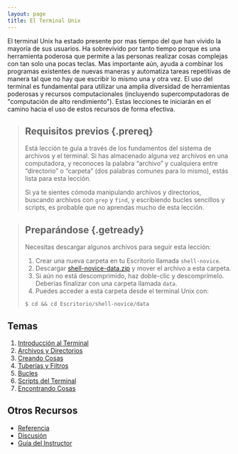 ```yaml
---
layout: page
title: El Terminal Unix
---
```

El terminal Unix ha estado presente por mas tiempo del que han vivido la mayoría de sus usuarios.
Ha sobrevivido por tanto tiempo porque es una herramienta poderosa
que permite a las personas realizar cosas complejas con tan solo una pocas teclas.
Mas importante aún,
ayuda a combinar los programas existentes de nuevas maneras
y automatiza tareas repetitivas
de manera tal que no hay que escribir lo mismo una y otra vez.
El uso del terminal es fundamental para utilizar una amplia diversidad de herramientas poderosas
y recursos computacionales (incluyendo supercomputadoras de "computación de alto rendimiento").
Estas lecciones te iniciarán en el camino hacia el uso de estos recursos de forma efectiva.

> ## Requisitos previos {.prereq}
>
> Está lección te guía a través de los fundamentos del sistema de archivos y el
> terminal. Si has almacenado alguna vez archivos en una computadora, y reconoces
> la palabra “archivo” y cualquiera entre “directorio” o “carpeta” (dos palabras comunes
> para lo mismo), estás lista para esta lección.
>
> Si ya te sientes cómoda manipulando archivos y directorios,
> buscando archivos con `grep` y `find`, y escribiendo bucles sencillos
> y scripts, es probable que no aprendas mucho de esta lección.

> ## Preparándose {.getready}
>
> Necesitas descargar algunos archivos para seguir esta lección:
>
> 1. Crear una nueva carpeta en tu Escritorio llamada `shell-novice`.
> 2. Descargar [shell-novice-data.zip](./shell-novice-data.zip) y mover el archivo a esta carpeta.
> 3. Si aún no está descomprimido, haz doble-clic y descomprímelo. Deberías finalizar con una carpeta llamada `data`.
> 4. Puedes acceder a esta carpeta desde el terminal Unix con:
>
> ~~~ {.input}
> $ cd && cd Escritorio/shell-novice/data
> ~~~

## Temas

1.  [Introducción al Terminal](00-intro.html)
2.  [Archivos y Directorios](01-filedir.html)
3.  [Creando Cosas](02-create.html)
4.  [Tuberías y Filtros](03-pipefilter.html)
5.  [Bucles](04-loop.html)
6.  [Scripts del Terminal](05-script.html)
7.  [Encontrando Cosas](06-find.html)

## Otros Recursos

*   [Referencia](reference.html)
*   [Discusión](discussion.html)
*   [Guía del Instructor](instructors.html)
